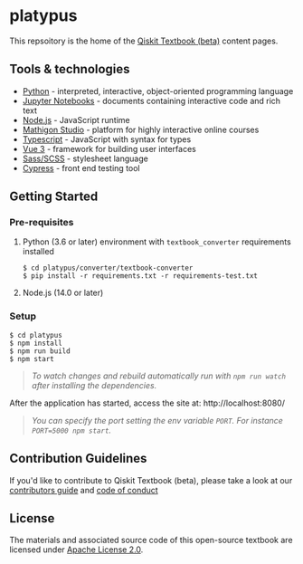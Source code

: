 # platypus

This repsoitory is the home of the [Qiskit Textbook (beta)](https://qiskit.org/textbook-beta/) content pages.

## Tools & technologies

- [Python](https://www.python.org/doc/) - interpreted, interactive, object-oriented programming language
- [Jupyter Notebooks](https://jupyter-notebook-beginner-guide.readthedocs.io/en/latest/what_is_jupyter.html) - documents containing interactive code and rich text
- [Node.js](https://nodejs.org/en/docs/) - JavaScript runtime
- [Mathigon Studio](https://github.com/mathigon/studio) - platform for highly interactive online courses
- [Typescript](https://www.typescriptlang.org/) - JavaScript with syntax for types
- [Vue 3](https://v3.vuejs.org/guide/introduction.html) - framework for building user interfaces
- [Sass/SCSS](https://sass-lang.com/documentation) - stylesheet language
- [Cypress](https://docs.cypress.io/) - front end testing tool


## Getting Started

### Pre-requisites

1. Python (3.6 or later) environment with `textbook_converter` requirements installed

    ```
    $ cd platypus/converter/textbook-converter
    $ pip install -r requirements.txt -r requirements-test.txt
    ```

1. Node.js (14.0 or later)

### Setup

```
$ cd platypus
$ npm install
$ npm run build
$ npm start
```

> _To watch changes and rebuild automatically run with `npm run watch` after installing the dependencies._

After the application has started, access the site at: http://localhost:8080/

> _You can specify the port setting the env variable `PORT`. For instance `PORT=5000 npm start`._


## Contribution Guidelines
If you'd like to contribute to Qiskit Textbook (beta), please take a look at our [contributors guide](CONTRIBUTING.md) and [code of conduct](CODE_OF_CONDUCT.md)


## License
The materials and associated source code of this open-source textbook are licensed under [Apache License 2.0](LICENSE).

